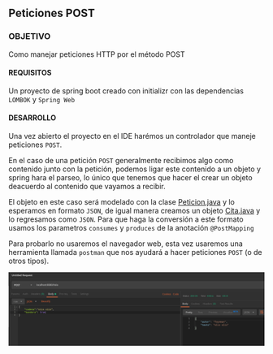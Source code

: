 ## Peticiones POST

### OBJETIVO

Como manejar peticiones HTTP por el método POST

#### REQUISITOS

Un proyecto de spring boot creado con initializr con las dependencias `LOMBOK` y `Spring Web`

#### DESARROLLO

Una vez abierto el proyecto en el IDE harémos un controlador que maneje peticiones `POST`.

En el caso de una petición `POST` generalmente recibimos algo como contenido junto con la petición, podemos ligar este contenido a un objeto y spring hara el parseo, lo único que tenemos que hacer el crear un objeto deacuerdo al contenido que vayamos a recibir.

El objeto en este caso será modelado con la clase [Peticion.java](demo/src/main/java/com/example/demo/Peticion.java) y lo esperamos en formato `JSON`, de igual manera creamos un objeto [Cita.java](demo/src/main/java/com/example/demo/Cita.java) y lo regresamos como `JSON`. Para que haga la conversión a este formato usamos los parametros `consumes` y `produces` de la anotación `@PostMapping`

Para probarlo no usaremos el navegador web, esta vez usaremos una herramienta llamada `postman` que nos ayudará a hacer peticiones `POST` (o de otros tipos).

![postman](postman.png)

